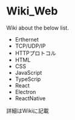 # Wiki_Web
Wiki about the below list.

+ Erthernet
+ TCP/UDP/IP
+ HTTPプロトコル
+ HTML
+ CSS
+ JavaScript
+ TypeScrip
+ React
+ Electron
+ ReactNative

詳細はWikiに記載
